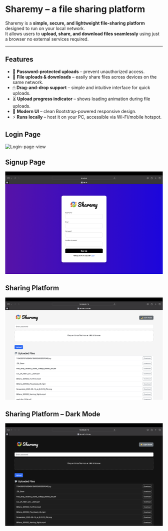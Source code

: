 # Sharemy – a file sharing platform 

Sharemy is a **simple, secure, and lightweight file-sharing platform** designed to run on your local network.  
It allows users to **upload, share, and download files seamlessly** using just a browser no external services required.

---

## Features
- 🔑 **Password-protected uploads** – prevent unauthorized access.  
- 📂 **File uploads & downloads** – easily share files across devices on the same network.  
- 🖱 **Drag-and-drop support** – simple and intuitive interface for quick uploads.  
- ⏳ **Upload progress indicator** – shows loading animation during file uploads.  
- 🎨 **Modern UI** – clean Bootstrap-powered responsive design.  
- ⚡ **Runs locally** – host it on your PC, accessible via Wi-Fi/mobile hotspot.


## Login Page
![Login-page-view](login-page.gif)

## Signup Page
![Signup-page-view](signup-page.png)

## Sharing Platform
![Platform-view](platform-daymode.png)

## Sharing Platform – Dark Mode
![Platform-view](platform-darkmode.png)


